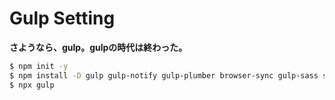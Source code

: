 # Gulp Setting
**さようなら、gulp。gulpの時代は終わった。**

```bash
$ npm init -y
$ npm install -D gulp gulp-notify gulp-plumber browser-sync gulp-sass sass gulp-sourcemaps gulp-sass-glob gulp-autoprefixer gulp-babel gulp-uglify-es webpack webpack-stream gulp-slim gulp-image gulp-changed gulp-htmllint fancy-log ansi-colors gulp-csslint gulp-eslint
$ npx gulp
```